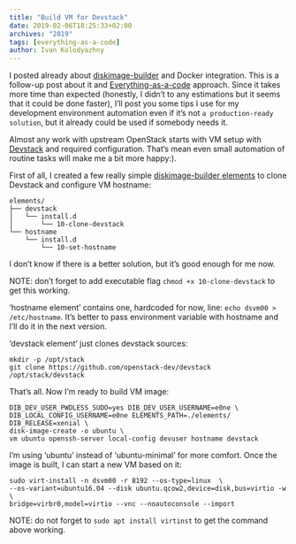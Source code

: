 ```yaml
---
title: "Build VM for Devstack"
date: 2019-02-06T18:25:33+02:00
archives: "2019"
tags: [everything-as-a-code]
author: Ivan Kolodyazhny
---
```


I posted already about
[diskimage-builder](https://blog.e0ne.info/post/diskimage-builder-in-docker/)
and Docker integration. This is a follow-up post about it and
[Everything-as-a-code](https://blog.e0ne.info/post/everything-as-a-code/)
approach. Since it takes more time than expected (honestly, I didn’t to any
estimations but it seems that it could be done faster), I’ll post you some tips
I use for my development environment automation even if it’s not
`a production-ready solution`, but it already could be used if somebody needs
it.

Almost any work with upstream OpenStack starts with VM setup with
[Devstack](https://github.com/openstack-dev/devstack) and required
configuration. That’s mean even small automation of routine tasks will make me
a bit more happy:).

First of all, I created a few really simple
[diskimage-builder elements](shttps://docs.openstack.org/diskimage-builder/latest/developer/developing_elements.html)
to clone Devstack and configure VM hostname:

```
elements/
├── devstack
│   └── install.d
│       └── 10-clone-devstack
└── hostname
    └── install.d
        └── 10-set-hostname

```

I don’t know if there is a better solution, but it’s good enough for me now.

NOTE: don’t forget to add executable flag `chmod +x 10-clone-devstack`
to get this working.

‘hostname element’ contains one, hardcoded for now, line:
`echo dsvm00 > /etc/hostname`. It’s better to pass environment variable with
hostname and I’ll do it in the next version.

‘devstack element’ just clones devstack sources:

```
mkdir -p /opt/stack
git clone https://github.com/openstack-dev/devstack /opt/stack/devstack
```

That’s all. Now I’m ready to build VM image:

```
DIB_DEV_USER_PWDLESS_SUDO=yes DIB_DEV_USER_USERNAME=e0ne \
DIB_LOCAL_CONFIG_USERNAME=e0ne ELEMENTS_PATH=./elements/ DIB_RELEASE=xenial \
disk-image-create -o ubuntu \
vm ubuntu openssh-server local-config devuser hostname devstack
```

I’m using ‘ubuntu’ instead of ‘ubuntu-minimal’ for more comfort. Once the
image is built, I can start a new VM based on it:

```
sudo virt-install -n dsvm00 -r 8192 --os-type=linux  \
--os-variant=ubuntu16.04 --disk ubuntu.qcow2,device=disk,bus=virtio -w \
bridge=virbr0,model=virtio --vnc --noautoconsole --import
```

NOTE: do not forget to `sudo apt install virtinst` to get the command above
working.
